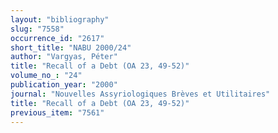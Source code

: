 ```yaml
---
layout: "bibliography"
slug: "7558"
occurrence_id: "2617"
short_title: "NABU 2000/24"
author: "Vargyas, Péter"
title: "Recall of a Debt (OA 23, 49-52)"
volume_no_: "24"
publication_year: "2000"
journal: "Nouvelles Assyriologiques Brèves et Utilitaires"
title: "Recall of a Debt (OA 23, 49-52)"
previous_item: "7561"
---
```

